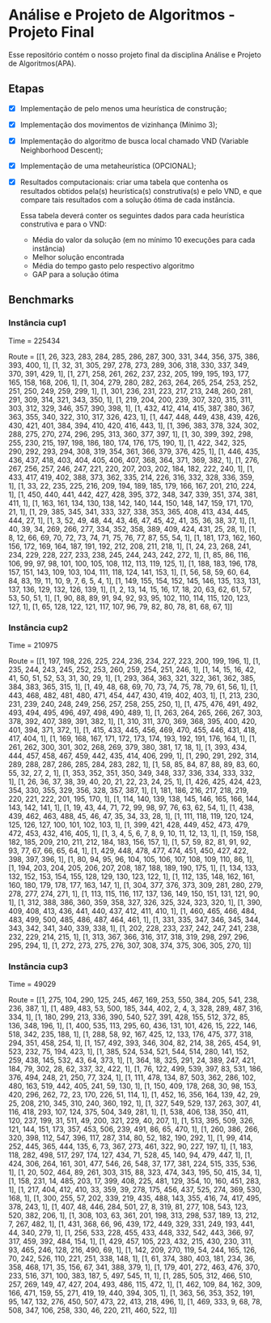 # Análise e Projeto de Algoritmos - Projeto Final

Esse repositório contém o nosso projeto final da disciplina Análise e Projeto de Algoritmos(APA).

## Etapas

- [x] Implementação de pelo menos uma heurística de construção;
- [x] Implementação dos movimentos de vizinhança (Mínimo 3);
- [X] Implementação do algoritmo de busca local chamado VND (Variable Neighborhood Descent);
- [X] Implementação de uma metaheurística (OPCIONAL);
- [X] Resultados computacionais: criar uma tabela que contenha os resultados obtidos pela(s) heurística(s)
      construtiva(s) e pelo VND, e que compare tais resultados com a solução ótima de cada instância.
      
     Essa tabela deverá conter os seguintes dados para cada heurística construtiva e para o VND:
     
     * Média do valor da solução (em no mínimo 10 execuções para cada instância)
     * Melhor solução encontrada
     * Média do tempo gasto pelo respectivo algoritmo
     * GAP para a solução ótima

## Benchmarks

### Instância cup1

Time = 225434

Route = [[1, 26, 323, 283, 284, 285, 286, 287, 300, 331, 344, 356, 375, 386, 393, 400, 1], [1, 32, 31, 305, 297, 278, 273, 289, 306, 318, 330, 337, 349, 370, 391, 429, 1], [1, 271, 258, 261, 262, 237, 232, 205, 199, 195, 193, 177, 165, 158, 168, 206, 1], [1, 304, 279, 280, 282, 263, 264, 265, 254, 253, 252, 251, 250, 249, 259, 299, 1], [1, 301, 236, 231, 223, 217, 213, 248, 260, 281, 291, 309, 314, 321, 343, 350, 1], [1, 219, 204, 200, 239, 307, 320, 315, 311, 303, 312, 329, 346, 357, 390, 398, 1], [1, 432, 412, 414, 415, 387, 380, 367, 363, 355, 340, 322, 310, 317, 326, 423, 1], [1, 447, 448, 449, 438, 439, 426, 430, 421, 401, 384, 394, 410, 420, 416, 443, 1], [1, 396, 383, 378, 324, 302, 288, 275, 270, 274, 296, 295, 313, 360, 377, 397, 1], [1, 30, 399, 392, 298, 255, 230, 215, 197, 198, 186, 180, 174, 176, 175, 190, 1], [1, 422, 342, 325, 290, 292, 293, 294, 308, 319, 354, 361, 366, 379, 376, 425, 1], [1, 446, 435, 436, 437, 418, 403, 404, 405, 406, 407, 368, 364, 371, 369, 382, 1], [1, 276, 267, 256, 257, 246, 247, 221, 220, 207, 203, 202, 184, 182, 222, 240, 1], [1, 433, 417, 419, 402, 388, 373, 362, 335, 214, 226, 316, 332, 328, 336, 359, 1], [1, 33, 22, 235, 225, 216, 209, 194, 189, 185, 179, 166, 167, 201, 210, 224, 1], [1, 450, 440, 441, 442, 427, 428, 395, 372, 348, 347, 339, 351, 374, 381, 411, 1], [1, 163, 161, 134, 130, 138, 142, 140, 144, 150, 148, 147, 159, 171, 170, 21, 1], [1, 29, 385, 345, 341, 333, 327, 338, 353, 365, 408, 413, 434, 445, 444, 27, 1], [1, 3, 52, 49, 48, 44, 43, 46, 47, 45, 42, 41, 35, 36, 38, 37, 1], [1, 40, 39, 34, 269, 266, 277, 334, 352, 358, 389, 409, 424, 431, 25, 28, 1], [1, 8, 12, 66, 69, 70, 72, 73, 74, 71, 75, 76, 77, 87, 55, 54, 1], [1, 181, 173, 162, 160, 156, 172, 169, 164, 187, 191, 192, 212, 208, 211, 218, 1], [1, 24, 23, 268, 241, 234, 229, 228, 227, 233, 238, 245, 244, 243, 242, 272, 1], [1, 85, 86, 116, 106, 99, 97, 98, 101, 100, 105, 108, 112, 113, 119, 125, 1], [1, 188, 183, 196, 178, 157, 151, 143, 109, 103, 104, 111, 118, 124, 141, 153, 1], [1, 56, 58, 59, 60, 64, 84, 83, 19, 11, 10, 9, 7, 6, 5, 4, 1], [1, 149, 155, 154, 152, 145, 146, 135, 133, 131, 137, 136, 129, 132, 126, 139, 1], [1, 2, 13, 14, 15, 16, 17, 18, 20, 63, 62, 61, 57, 53, 50, 51, 1], [1, 90, 88, 89, 91, 94, 92, 93, 95, 102, 110, 114, 115, 120, 123, 127, 1], [1, 65, 128, 122, 121, 117, 107, 96, 79, 82, 80, 78, 81, 68, 67, 1]]


### Instância cup2

Time = 210975

Route = [[1, 197, 198, 226, 225, 224, 236, 234, 227, 223, 200, 199, 196, 1], [1, 235, 244, 243, 245, 252, 253, 260, 259, 254, 251, 246, 1], [1, 14, 15, 16, 42, 41, 50, 51, 52, 53, 31, 30, 29, 1], [1, 293, 364, 363, 321, 322, 361, 362, 385, 384, 383, 365, 315, 1], [1, 49, 48, 68, 69, 70, 73, 74, 75, 78, 79, 61, 56, 1], [1, 443, 468, 482, 481, 480, 471, 454, 447, 430, 419, 402, 403, 1], [1, 213, 230, 231, 239, 240, 248, 249, 256, 257, 258, 255, 250, 1], [1, 475, 476, 491, 492, 493, 494, 495, 496, 497, 498, 490, 489, 1], [1, 263, 264, 265, 266, 267, 303, 378, 392, 407, 389, 391, 382, 1], [1, 310, 311, 370, 369, 368, 395, 400, 420, 401, 394, 371, 372, 1], [1, 415, 433, 445, 456, 469, 470, 455, 446, 431, 418, 417, 404, 1], [1, 169, 168, 167, 171, 172, 173, 174, 193, 192, 191, 176, 164, 1], [1, 261, 262, 300, 301, 302, 268, 269, 379, 380, 381, 17, 18, 1], [1, 393, 434, 444, 457, 458, 467, 459, 442, 435, 414, 406, 299, 1], [1, 290, 291, 292, 314, 289, 288, 287, 286, 285, 284, 283, 282, 1], [1, 58, 85, 84, 87, 88, 89, 83, 60, 55, 32, 27, 2, 1], [1, 353, 352, 351, 350, 349, 348, 337, 336, 334, 333, 332, 1], [1, 26, 36, 37, 38, 39, 40, 20, 21, 22, 23, 24, 25, 1], [1, 426, 425, 424, 423, 354, 330, 355, 329, 356, 328, 357, 387, 1], [1, 181, 186, 216, 217, 218, 219, 220, 221, 222, 201, 195, 170, 1], [1, 114, 140, 139, 138, 145, 146, 165, 166, 144, 143, 142, 141, 1], [1, 19, 43, 44, 71, 72, 99, 98, 97, 76, 63, 62, 54, 1], [1, 438, 439, 462, 463, 488, 45, 46, 47, 35, 34, 33, 28, 1], [1, 111, 118, 119, 120, 124, 125, 126, 127, 100, 101, 102, 103, 1], [1, 399, 421, 428, 449, 452, 473, 479, 472, 453, 432, 416, 405, 1], [1, 3, 4, 5, 6, 7, 8, 9, 10, 11, 12, 13, 1], [1, 159, 158, 182, 185, 209, 210, 211, 212, 184, 183, 156, 157, 1], [1, 57, 59, 82, 81, 91, 92, 93, 77, 67, 66, 65, 64, 1], [1, 429, 448, 478, 477, 474, 451, 450, 427, 422, 398, 397, 396, 1], [1, 80, 94, 95, 96, 104, 105, 106, 107, 108, 109, 110, 86, 1], [1, 194, 203, 204, 205, 206, 207, 208, 187, 188, 189, 190, 175, 1], [1, 134, 133, 132, 152, 153, 154, 155, 128, 129, 130, 123, 122, 1], [1, 112, 135, 148, 162, 161, 160, 180, 179, 178, 177, 163, 147, 1], [1, 304, 377, 376, 373, 309, 281, 280, 279, 278, 277, 274, 271, 1], [1, 113, 115, 116, 117, 137, 136, 149, 150, 151, 131, 121, 90, 1], [1, 312, 388, 386, 360, 359, 358, 327, 326, 325, 324, 323, 320, 1], [1, 390, 409, 408, 413, 436, 441, 440, 437, 412, 411, 410, 1], [1, 460, 465, 466, 484, 483, 499, 500, 485, 486, 487, 464, 461, 1], [1, 331, 335, 347, 346, 345, 344, 343, 342, 341, 340, 339, 338, 1], [1, 202, 228, 233, 237, 242, 247, 241, 238, 232, 229, 214, 215, 1], [1, 313, 367, 366, 316, 317, 318, 319, 298, 297, 296, 295, 294, 1], [1, 272, 273, 275, 276, 307, 308, 374, 375, 306, 305, 270, 1]]


### Instância cup3

Time = 49029

Route = [[1, 275, 104, 290, 125, 245, 467, 169, 253, 550, 384, 205, 541, 238, 236, 387, 1], [1, 489, 483, 53, 500, 185, 344, 402, 2, 4, 3, 328, 289, 487, 316, 334, 1], [1, 180, 299, 213, 336, 390, 540, 527, 391, 428, 155, 512, 372, 85, 136, 348, 196, 1], [1, 400, 535, 113, 295, 60, 436, 131, 101, 426, 15, 222, 146, 518, 342, 235, 188, 1], [1, 288, 58, 92, 167, 425, 12, 133, 176, 475, 377, 318, 294, 351, 458, 254, 1], [1, 157, 492, 393, 346, 304, 82, 214, 38, 265, 454, 91, 523, 232, 75, 194, 423, 1], [1, 385, 524, 534, 521, 544, 514, 280, 141, 152, 259, 438, 145, 532, 43, 64, 373, 1], [1, 364, 18, 325, 291, 24, 389, 247, 421, 184, 79, 302, 28, 62, 337, 32, 422, 1], [1, 76, 122, 499, 539, 397, 83, 531, 186, 376, 494, 248, 21, 250, 77, 324, 1], [1, 111, 478, 134, 87, 503, 362, 286, 102, 480, 163, 519, 442, 405, 241, 59, 130, 1], [1, 150, 409, 178, 268, 30, 98, 153, 420, 296, 262, 72, 23, 170, 226, 51, 114, 1], [1, 452, 16, 356, 164, 139, 42, 29, 25, 208, 210, 345, 310, 240, 360, 192, 1], [1, 327, 549, 529, 137, 263, 307, 41, 116, 418, 293, 107, 124, 375, 504, 349, 281, 1], [1, 538, 406, 138, 350, 411, 120, 237, 199, 31, 511, 49, 200, 321, 229, 40, 207, 1], [1, 513, 395, 509, 326, 121, 144, 151, 173, 357, 453, 506, 239, 491, 86, 65, 470, 1], [1, 260, 386, 266, 320, 398, 112, 547, 396, 117, 287, 314, 80, 52, 182, 190, 292, 1], [1, 99, 414, 252, 445, 365, 444, 135, 6, 73, 367, 273, 461, 322, 90, 227, 197, 1], [1, 183, 118, 282, 498, 517, 297, 174, 127, 434, 71, 528, 45, 140, 94, 479, 447, 1], [1, 424, 306, 264, 161, 301, 477, 546, 26, 548, 37, 177, 381, 224, 515, 335, 536, 1], [1, 20, 502, 464, 89, 261, 303, 315, 88, 323, 474, 343, 195, 50, 415, 34, 1], [1, 158, 231, 14, 485, 203, 17, 399, 408, 225, 481, 129, 354, 10, 160, 451, 283, 1], [1, 217, 404, 412, 410, 33, 359, 39, 278, 175, 456, 437, 525, 274, 369, 530, 168, 1], [1, 300, 255, 57, 202, 339, 219, 435, 488, 143, 355, 416, 74, 417, 495, 378, 243, 1], [1, 407, 48, 446, 284, 501, 27, 8, 319, 81, 277, 108, 543, 123, 520, 382, 206, 1], [1, 308, 103, 63, 361, 201, 198, 313, 298, 537, 189, 13, 212, 7, 267, 482, 1], [1, 431, 368, 66, 96, 439, 172, 449, 329, 331, 249, 193, 441, 44, 340, 279, 1], [1, 256, 533, 228, 455, 433, 448, 332, 542, 443, 366, 97, 317, 459, 392, 484, 154, 1], [1, 429, 457, 105, 223, 432, 215, 430, 230, 311, 93, 465, 246, 128, 216, 490, 69, 1], [1, 142, 209, 270, 119, 54, 244, 165, 126, 70, 242, 526, 110, 221, 251, 338, 148, 1], [1, 61, 374, 380, 403, 181, 234, 36, 358, 468, 171, 35, 156, 67, 341, 388, 379, 1], [1, 179, 401, 272, 463, 476, 370, 233, 516, 371, 100, 383, 187, 5, 497, 545, 11, 1], [1, 285, 505, 312, 466, 510, 257, 269, 149, 47, 427, 204, 493, 486, 115, 472, 1], [1, 462, 109, 84, 162, 309, 166, 471, 159, 55, 271, 419, 19, 440, 394, 305, 1], [1, 363, 56, 353, 352, 191, 95, 147, 132, 276, 450, 507, 473, 22, 413, 218, 496, 1], [1, 469, 333, 9, 68, 78, 508, 347, 106, 258, 330, 46, 220, 211, 460, 522, 1]]

